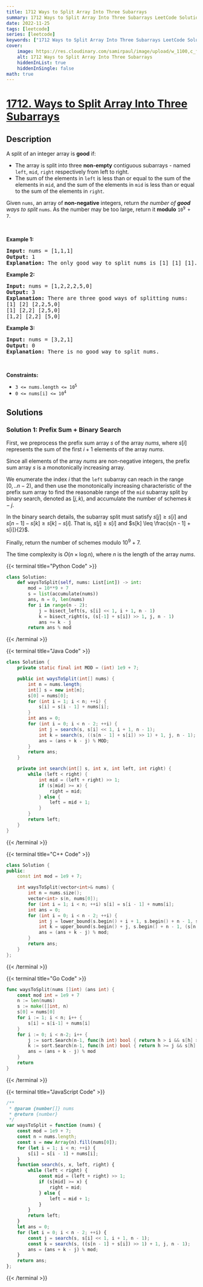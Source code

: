 ```yaml
---
title: 1712 Ways to Split Array Into Three Subarrays
summary: 1712 Ways to Split Array Into Three Subarrays LeetCode Solution Explained
date: 2022-11-25
tags: [leetcode]
series: [leetcode]
keywords: ["1712 Ways to Split Array Into Three Subarrays LeetCode Solution Explained in all languages", "1712 Ways to Split Array Into Three Subarrays", "LeetCode", "leetcode solution in Python3 C++ Java Go PHP Ruby Swift TypeScript Rust C# JavaScript C", "GeeksforGeeks", "InterviewBit", "Coding Ninjas", "HackerRank", "HackerEarth", "CodeChef", "TopCoder", "AlgoExpert", "freeCodeCamp", "Codeforces", "GitHub", "AtCoder", "Samir Paul"]
cover:
    image: https://res.cloudinary.com/samirpaul/image/upload/w_1100,c_fit,co_rgb:FFFFFF,l_text:Arial_75_bold:1712 Ways to Split Array Into Three Subarrays - Solution Explained/problem-solving.webp
    alt: 1712 Ways to Split Array Into Three Subarrays
    hiddenInList: true
    hiddenInSingle: false
math: true
---
```



# [1712. Ways to Split Array Into Three Subarrays](https://leetcode.com/problems/ways-to-split-array-into-three-subarrays)


## Description

<p>A split of an integer array is <strong>good</strong> if:</p>

<ul>
	<li>The array is split into three <strong>non-empty</strong> contiguous subarrays - named <code>left</code>, <code>mid</code>, <code>right</code> respectively from left to right.</li>
	<li>The sum of the elements in <code>left</code> is less than or equal to the sum of the elements in <code>mid</code>, and the sum of the elements in <code>mid</code> is less than or equal to the sum of the elements in <code>right</code>.</li>
</ul>

<p>Given <code>nums</code>, an array of <strong>non-negative</strong> integers, return <em>the number of <strong>good</strong> ways to split</em> <code>nums</code>. As the number may be too large, return it <strong>modulo</strong> <code>10<sup>9 </sup>+ 7</code>.</p>

<p>&nbsp;</p>
<p><strong class="example">Example 1:</strong></p>

<pre>
<strong>Input:</strong> nums = [1,1,1]
<strong>Output:</strong> 1
<strong>Explanation:</strong> The only good way to split nums is [1] [1] [1].</pre>

<p><strong class="example">Example 2:</strong></p>

<pre>
<strong>Input:</strong> nums = [1,2,2,2,5,0]
<strong>Output:</strong> 3
<strong>Explanation:</strong> There are three good ways of splitting nums:
[1] [2] [2,2,5,0]
[1] [2,2] [2,5,0]
[1,2] [2,2] [5,0]
</pre>

<p><strong class="example">Example 3:</strong></p>

<pre>
<strong>Input:</strong> nums = [3,2,1]
<strong>Output:</strong> 0
<strong>Explanation:</strong> There is no good way to split nums.</pre>

<p>&nbsp;</p>
<p><strong>Constraints:</strong></p>

<ul>
	<li><code>3 &lt;= nums.length &lt;= 10<sup>5</sup></code></li>
	<li><code>0 &lt;= nums[i] &lt;= 10<sup>4</sup></code></li>
</ul>

## Solutions

### Solution 1: Prefix Sum + Binary Search

First, we preprocess the prefix sum array $s$ of the array $nums$, where $s[i]$ represents the sum of the first $i+1$ elements of the array $nums$.

Since all elements of the array $nums$ are non-negative integers, the prefix sum array $s$ is a monotonically increasing array.

We enumerate the index $i$ that the `left` subarray can reach in the range $[0,..n-2)$, and then use the monotonically increasing characteristic of the prefix sum array to find the reasonable range of the `mid` subarray split by binary search, denoted as $[j, k)$, and accumulate the number of schemes $k-j$.

In the binary search details, the subarray split must satisfy $s[j] \geq s[i]$ and $s[n - 1] - s[k] \geq s[k] - s[i]$. That is, $s[j] \geq s[i]$ and $s[k] \leq \frac{s[n - 1] + s[i]}{2}$.

Finally, return the number of schemes modulo $10^9+7$.

The time complexity is $O(n \times \log n)$, where $n$ is the length of the array $nums$.

<!-- tabs:start -->

{{< terminal title="Python Code" >}}
```python
class Solution:
    def waysToSplit(self, nums: List[int]) -> int:
        mod = 10**9 + 7
        s = list(accumulate(nums))
        ans, n = 0, len(nums)
        for i in range(n - 2):
            j = bisect_left(s, s[i] << 1, i + 1, n - 1)
            k = bisect_right(s, (s[-1] + s[i]) >> 1, j, n - 1)
            ans += k - j
        return ans % mod
```
{{< /terminal >}}

{{< terminal title="Java Code" >}}
```java
class Solution {
    private static final int MOD = (int) 1e9 + 7;

    public int waysToSplit(int[] nums) {
        int n = nums.length;
        int[] s = new int[n];
        s[0] = nums[0];
        for (int i = 1; i < n; ++i) {
            s[i] = s[i - 1] + nums[i];
        }
        int ans = 0;
        for (int i = 0; i < n - 2; ++i) {
            int j = search(s, s[i] << 1, i + 1, n - 1);
            int k = search(s, ((s[n - 1] + s[i]) >> 1) + 1, j, n - 1);
            ans = (ans + k - j) % MOD;
        }
        return ans;
    }

    private int search(int[] s, int x, int left, int right) {
        while (left < right) {
            int mid = (left + right) >> 1;
            if (s[mid] >= x) {
                right = mid;
            } else {
                left = mid + 1;
            }
        }
        return left;
    }
}
```
{{< /terminal >}}

{{< terminal title="C++ Code" >}}
```cpp
class Solution {
public:
    const int mod = 1e9 + 7;

    int waysToSplit(vector<int>& nums) {
        int n = nums.size();
        vector<int> s(n, nums[0]);
        for (int i = 1; i < n; ++i) s[i] = s[i - 1] + nums[i];
        int ans = 0;
        for (int i = 0; i < n - 2; ++i) {
            int j = lower_bound(s.begin() + i + 1, s.begin() + n - 1, s[i] << 1) - s.begin();
            int k = upper_bound(s.begin() + j, s.begin() + n - 1, (s[n - 1] + s[i]) >> 1) - s.begin();
            ans = (ans + k - j) % mod;
        }
        return ans;
    }
};
```
{{< /terminal >}}

{{< terminal title="Go Code" >}}
```go
func waysToSplit(nums []int) (ans int) {
	const mod int = 1e9 + 7
	n := len(nums)
	s := make([]int, n)
	s[0] = nums[0]
	for i := 1; i < n; i++ {
		s[i] = s[i-1] + nums[i]
	}
	for i := 0; i < n-2; i++ {
		j := sort.Search(n-1, func(h int) bool { return h > i && s[h] >= (s[i]<<1) })
		k := sort.Search(n-1, func(h int) bool { return h >= j && s[h] > (s[n-1]+s[i])>>1 })
		ans = (ans + k - j) % mod
	}
	return
}
```
{{< /terminal >}}

{{< terminal title="JavaScript Code" >}}
```js
/**
 * @param {number[]} nums
 * @return {number}
 */
var waysToSplit = function (nums) {
    const mod = 1e9 + 7;
    const n = nums.length;
    const s = new Array(n).fill(nums[0]);
    for (let i = 1; i < n; ++i) {
        s[i] = s[i - 1] + nums[i];
    }
    function search(s, x, left, right) {
        while (left < right) {
            const mid = (left + right) >> 1;
            if (s[mid] >= x) {
                right = mid;
            } else {
                left = mid + 1;
            }
        }
        return left;
    }
    let ans = 0;
    for (let i = 0; i < n - 2; ++i) {
        const j = search(s, s[i] << 1, i + 1, n - 1);
        const k = search(s, ((s[n - 1] + s[i]) >> 1) + 1, j, n - 1);
        ans = (ans + k - j) % mod;
    }
    return ans;
};
```
{{< /terminal >}}

<!-- tabs:end -->

<!-- end -->
